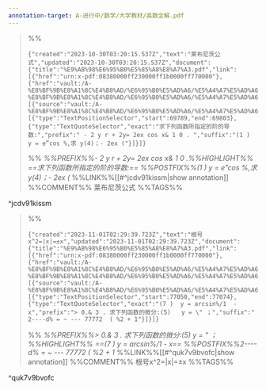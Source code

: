 ```yaml
---
annotation-target: A-进行中/数学/大学教材/高数全解.pdf
---
```




>%%
>```annotation-json
>{"created":"2023-10-30T03:20:15.537Z","text":"莱布尼茨公式","updated":"2023-10-30T03:20:15.537Z","document":{"title":"%E9%AB%98%E6%95%B0%E5%85%A8%E8%A7%A3.pdf","link":[{"href":"urn:x-pdf:08380000ff230000ff1b0000ff770000"},{"href":"vault:/A-%E8%BF%9B%E8%A1%8C%E4%B8%AD/%E6%95%B0%E5%AD%A6/%E5%A4%A7%E5%AD%A6%E6%95%99%E6%9D%90/%E9%AB%98%E6%95%B0%E5%85%A8%E8%A7%A3.pdf"}],"documentFingerprint":"08380000ff230000ff1b0000ff770000"},"uri":"vault:/A-%E8%BF%9B%E8%A1%8C%E4%B8%AD/%E6%95%B0%E5%AD%A6/%E5%A4%A7%E5%AD%A6%E6%95%99%E6%9D%90/%E9%AB%98%E6%95%B0%E5%85%A8%E8%A7%A3.pdf","target":[{"source":"vault:/A-%E8%BF%9B%E8%A1%8C%E4%B8%AD/%E6%95%B0%E5%AD%A6/%E5%A4%A7%E5%AD%A6%E6%95%99%E6%9D%90/%E9%AB%98%E6%95%B0%E5%85%A8%E8%A7%A3.pdf","selector":[{"type":"TextPositionSelector","start":69789,"end":69803},{"type":"TextQuoteSelector","exact":"求下列函数所指定的阶的导数:","prefix":" - 2 y r + 2y= 2ex cos x& 1 0 . ","suffix":"(1 )  y = e”cos %,求 y(4)；- 2ex ("}]}]}
>```
>%%
>*%%PREFIX%%- 2 y r + 2y= 2ex cos x& 1 0 .%%HIGHLIGHT%% ==求下列函数所指定的阶的导数:== %%POSTFIX%%(1 )  y = e”cos %,求 y(4)；- 2ex (*
>%%LINK%%[[#^jcdv91kissm|show annotation]]
>%%COMMENT%%
>莱布尼茨公式
>%%TAGS%%
>
^jcdv91kissm


>%%
>```annotation-json
>{"created":"2023-11-01T02:29:39.723Z","text":"根号x^2=|x|=±x","updated":"2023-11-01T02:29:39.723Z","document":{"title":"%E9%AB%98%E6%95%B0%E5%85%A8%E8%A7%A3.pdf","link":[{"href":"urn:x-pdf:08380000ff230000ff1b0000ff770000"},{"href":"vault:/A-%E8%BF%9B%E8%A1%8C%E4%B8%AD/%E6%95%B0%E5%AD%A6/%E5%A4%A7%E5%AD%A6%E6%95%99%E6%9D%90/%E9%AB%98%E6%95%B0%E5%85%A8%E8%A7%A3.pdf"}],"documentFingerprint":"08380000ff230000ff1b0000ff770000"},"uri":"vault:/A-%E8%BF%9B%E8%A1%8C%E4%B8%AD/%E6%95%B0%E5%AD%A6/%E5%A4%A7%E5%AD%A6%E6%95%99%E6%9D%90/%E9%AB%98%E6%95%B0%E5%85%A8%E8%A7%A3.pdf","target":[{"source":"vault:/A-%E8%BF%9B%E8%A1%8C%E4%B8%AD/%E6%95%B0%E5%AD%A6/%E5%A4%A7%E5%AD%A6%E6%95%99%E6%9D%90/%E9%AB%98%E6%95%B0%E5%85%A8%E8%A7%A3.pdf","selector":[{"type":"TextPositionSelector","start":77050,"end":77074},{"type":"TextQuoteSelector","exact":"(7 )  y = arcsin%/1  - x","prefix":"> 0.& 3 . 求下列函数的微分:(5)   y = \" ；","suffix":" 2----d% = ~ --- 77772  ( %2 + 1"}]}]}
>```
>%%
>*%%PREFIX%%> 0.& 3 . 求下列函数的微分:(5)   y = " ；%%HIGHLIGHT%% ==(7 )  y = arcsin%/1  - x== %%POSTFIX%%2----d% = ~ --- 77772  ( %2 + 1*
>%%LINK%%[[#^quk7v9bvofc|show annotation]]
>%%COMMENT%%
>根号x^2=|x|=±x
>%%TAGS%%
>
^quk7v9bvofc
